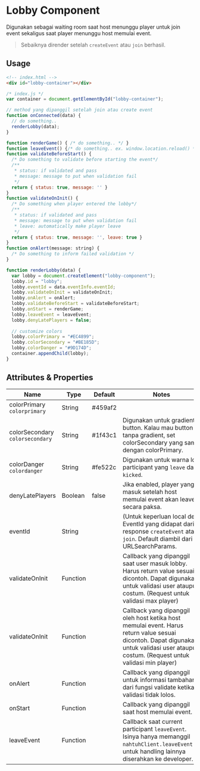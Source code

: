 # Lobby Component 

Digunakan sebagai waiting room saat host menunggu player untuk join event sekaligus saat player menunggu host memulai event. 

> Sebaiknya dirender setelah `createEvent` atau `join` berhasil. 

## Usage

``````html
<!-- index.html -->
<div id="lobby-container"></div>
``````

```javascript
/* index.js */ 
var container = document.getElementById("lobby-container");

// method yang dipanggil setelah join atau create event 
function onConnected(data) {
  // do something..
  renderLobby(data);
}

function renderGame() { /* do something.. */ }
function leaveEvent() {/* do something.. ex. window.location.reload() */}
function validateBeforeStart() {
  /* Do something to validate before starting the event*/
  /**
   * status: if validated and pass
   * message: message to put when validation fail
   */
  return { status: true, message: '' }
}
function validateOnInit() {
  /* Do something when player entered the lobby*/
  /**
   * status: if validated and pass
   * message: message to put when validation fail
   * leave: automatically make player leave
   */
  return { status: true, message: '', leave: true }
}
function onAlert(message: string) {
  /* Do something to inform failed validation */
}

function renderLobby(data) {
  var lobby = document.createElement("lobby-component");
  lobby.id = "lobby";
  lobby.eventId = data.eventInfo.eventId;
  lobby.validateOnInit = validateOnInit;
  lobby.onAlert = onAlert;
  lobby.validateBeforeStart = validateBeforeStart;
  lobby.onStart = renderGame;
  lobby.leaveEvent = leaveEvent; 
  lobby.denyLatePlayers = false;
    
  // customize colors
  lobby.colorPrimary = "#EC4899";
  lobby.colorSecondary = "#BE185D";
  lobby.colorDanger = "#9D174D";
  container.appendChild(lobby);
}
```



## Attributes & Properties

| Name                            | Type     | Default  | Notes                                                        |
| ------------------------------- | -------- | -------- | ------------------------------------------------------------ |
| colorPrimary `colorprimary`     | String   | #459af2  |                                                              |
| colorSecondary `colorsecondary` | String   | \#1f43c1 | Digunakan untuk gradient button. Kalau mau button tanpa gradient, set colorSecondary yang sama dengan colorPrimary. |
| colorDanger `colordanger`       | String   | \#fe522c | Digunakan untuk warna log participant yang `leave` dan `kicked`. |
| denyLatePlayers                 | Boolean  | false    | Jika enabled, player yang masuk setelah host memulai event akan leave secara paksa. |
| eventId                         | String   |          | (Untuk keperluan local dev) EventId yang didapat dari response `createEvent` atau `join`. Default diambil dari URLSearchParams. |
| validateOnInit                  | Function |          | Callback yang dipanggil saat user masuk lobby. Harus return value sesuai dicontoh. Dapat digunakan untuk validasi user ataupun costum. (Request untuk validasi max player) |
| validateOnInit                  | Function |          | Callback yang dipanggil oleh host ketika host memulai event. Harus return value sesuai dicontoh. Dapat digunakan untuk validasi user ataupun costum. (Request untuk validasi min player) |
| onAlert                         | Function |          | Callback yang dipanggil untuk informasi tambahan dari fungsi validate ketika validasi tidak lolos. |
| onStart                         | Function |          | Callback yang dipanggil saat host memulai event.             |
| leaveEvent                      | Function |          | Callback saat current participant `leaveEvent`. Isinya hanya memanggil `nahtuhClient.leaveEvent()`, untuk handling lainnya diserahkan ke developer. |
